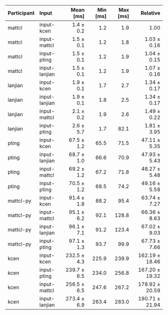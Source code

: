 | Participant | Input | Mean [ms] | Min [ms] | Max [ms] | Relative |
|:---|:---|---:|---:|---:|---:|
| mattcl | input-kcen | 1.4 ± 0.2 | 1.2 | 1.9 | 1.00 |
| mattcl | input-mattcl | 1.5 ± 0.1 | 1.2 | 1.8 | 1.03 ± 0.16 |
| mattcl | input-pting | 1.5 ± 0.1 | 1.2 | 1.9 | 1.04 ± 0.15 |
| mattcl | input-lanjian | 1.5 ± 0.1 | 1.2 | 1.9 | 1.07 ± 0.16 |
| lanjian | input-kcen | 1.9 ± 0.1 | 1.7 | 2.7 | 1.34 ± 0.17 |
| lanjian | input-lanjian | 1.9 ± 0.1 | 1.8 | 2.5 | 1.34 ± 0.17 |
| lanjian | input-mattcl | 2.1 ± 0.2 | 1.9 | 2.6 | 1.49 ± 0.22 |
| lanjian | input-pting | 2.6 ± 5.7 | 1.7 | 82.1 | 1.81 ± 3.95 |
| pting | input-kcen | 67.5 ± 1.2 | 65.5 | 71.5 | 47.11 ± 5.35 |
| pting | input-lanjian | 68.7 ± 1.0 | 66.6 | 70.9 | 47.93 ± 5.43 |
| pting | input-mattcl | 69.2 ± 1.2 | 67.2 | 71.8 | 48.27 ± 5.48 |
| pting | input-pting | 70.5 ± 1.2 | 68.5 | 74.2 | 49.16 ± 5.58 |
| mattcl-py | input-kcen | 91.4 ± 1.8 | 88.2 | 95.4 | 63.74 ± 7.27 |
| mattcl-py | input-mattcl | 95.1 ± 6.2 | 92.1 | 128.8 | 66.36 ± 8.63 |
| mattcl-py | input-lanjian | 96.1 ± 7.1 | 91.2 | 123.4 | 67.02 ± 9.03 |
| mattcl-py | input-pting | 97.1 ± 1.3 | 93.7 | 99.9 | 67.73 ± 7.66 |
| kcen | input-kcen | 232.5 ± 4.3 | 225.9 | 239.9 | 162.19 ± 18.46 |
| kcen | input-pting | 239.7 ± 6.5 | 234.0 | 256.8 | 167.20 ± 19.32 |
| kcen | input-mattcl | 256.5 ± 6.5 | 247.6 | 267.2 | 178.92 ± 20.59 |
| kcen | input-lanjian | 273.4 ± 6.9 | 263.4 | 283.0 | 190.71 ± 21.94 |
